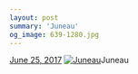 ```yaml
---
layout: post
summary: 'Juneau'
og_image: 639-1280.jpg
---
```


<p>
  <time><a href="/639">June 25, 2017</a></time>
  <a href="/639"><img src="{{ site.assets_url }}/639-640.jpg" srcset="{{ site.assets_url }}/639-320.jpg 320w, {{ site.assets_url }}/639-640.jpg 640w, {{ site.assets_url }}/639-960.jpg 960w, {{ site.assets_url }}/639-1280.jpg 1280w" sizes="(min-width: 700px) 50vw, calc(100vw - 2rem)" alt="Juneau" /></a><span>Juneau</span>
</p>
